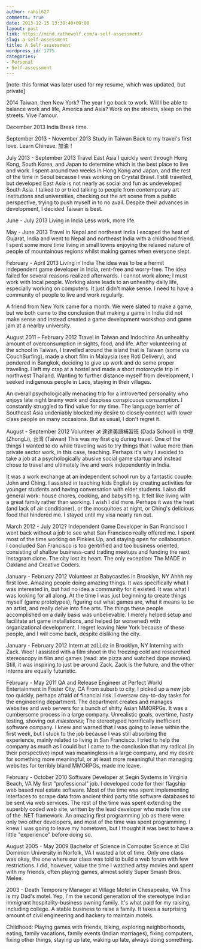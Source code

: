 ```yaml
---
author: rahil627
comments: true
date: 2013-12-15 13:30:40+00:00
layout: post
link: https://mind.rathewolf.com/a-self-assessment/
slug: a-self-assessment
title: A Self-assessment
wordpress_id: 1775
categories:
- Personal
- Self-assessment
---
```


[note: this format was later used for my resume, which was updated, but private]

2014
Taiwan, then New York?
The year I go back to work. Will I be able to balance work and life, America and Asia? Work on the streets, sleep on the streets. Vive l'amour.

December 2013
India
Break time.

September 2013 - November 2013
Study in Taiwan
Back to my travel's first love. Learn Chinese. 加油！

July 2013 - September 2013
Travel East Asia
I quickly went through Hong Kong, South Korea, and Japan to determine which is the best place to live and work. I spent around two weeks in Hong Kong and Japan, and the rest of the time in Seoul because I was working on Crystal Brawl. I still travelled, but developed East Asia is not nearly as social and fun as undeveloped South Asia. I talked to or tried talking to people from contemporary art institutions and universities, checking out the art scene from a public perspective, trying to push myself in to no avail. Despite their advances in development, I decided Taiwan is best.

June - July 2013
Living in India
Less work, more life.

May - June 2013
Travel in Nepal and northeast India
I escaped the heat of Gujarat, India and went to Nepal and northeast India with a childhood friend. I spent some more time living in small towns enjoying the relaxed nature of people of mountainous regions whilst making games when everyone slept.

February - April 2013
Living in India
The idea was to be a hermit independent game developer in India, rent-free and worry-free. The idea failed for several reasons realized afterwards. I cannot work alone; I must work with local people. Working alone leads to an unhealthy daily life, especially working on computers. It just didn't make sense. I need to have a community of people to live and work regularly.

A friend from New York came for a month. We were slated to make a game, but we both came to the conclusion that making a game in India did not make sense and instead created a game development workshop and game jam at a nearby university.

August 2011 – February 2012
Travel in Taiwan and Indochina
An unhealthy amount of overconsumption in sights, food, and life. After volunteering at the school in Taiwan, I travelled around the island that is Taiwan (some via CouchSurfing), made a short film in Malaysia (see Roti Delivery), and pondered in Bangkok, deciding to give up work and do some proper traveling. I left my crap at a hostel and made a short motorcycle trip in northwest Thailand. Wanting to further distance myself from development, I seeked indigenous people in Laos, staying in their villages.

An overall psychologically menacing trip for a introverted personality who enjoys late night brainy work and despises conspicuous consumption. I constantly struggled to find value for my time. The language barrier of Southeast Asia undeniably blocked my desire to closely connect with lower class people on many occasions. But as usual, I don't regret it.

August - September 2012
Volunteer at 達達美語補習班 (Dada School) in 中壢 (ZhongLi), 台湾 (Taiwan)
This was my first gig during travel. One of the things I wanted to do while traveling was to try things that I value more than private sector work, in this case, teaching. Perhaps it's why I avoided to take a job at a psychologically abusive social game startup and instead chose to travel and ultimately live and work independently in India.

It was a work exchange at an independent school run by a fantastic couple: John and Ching. I assisted in teaching kids English by creating activities for younger students and having conversation with elder students. I also did general work: house chores, cooking, and babysitting. It felt like living with a great family rather than working. I wish I did more. Perhaps it was the heat (and lack of air conditioner), or the mosquitoes at night, or Ching's delicious food that hindered me. I stayed until my visa nearly ran out.

March 2012 - July 2012?
Independent Game Developer in San Francisco
I went back without a job to see what San Francisco really offered me. I spent most of the time working on Pinkies Up, and staying open for collaboration. I concluded San Francisco is too gentrified and too business oriented, consisting of shallow business-card trading meetups and funding the next Instagram clone. The city lost its heart. The only exception: The MADE in Oakland and Creative Coders.

January - February 2012
Volunteer at Babycastles in Brooklyn, NY
Ahhh my first love. Amazing people doing amazing things. It was specifically what I was interested in, but had no idea a community for it existed. It was what I was looking for all along. At the time I was just beginning to create things myself (game prototypes), figuring out what games are, what it means to be an artist, and really delve into fine arts. The things these people accomplished on a daily basis was unbelievable. I merely helped setup and facilitate art game installations, and helped (or worsened) with organizational development. I regret leaving New York because of these people, and I will come back, despite disliking the city.

January - February 2012
Intern at zdLLdz in Brooklyn, NY
Interning with Zack. Woo! I assisted with a film shoot in the freezing cold and researched stereoscopy in film and games (read: ate pizza and watched dope movies). Still, it was inspiring to just be around Zack. Zack is the future, and the other interns are equally futuristic.

February - May 2011
QA and Release Engineer at Perfect World Entertainment in Foster City, CA
From suburb to city, I picked up a new job too quickly, perhaps afraid of financial risk. I oversaw day-to-day tasks for the engineering department. The department creates and manages websites and web servers for a bunch of shitty Asian MMORPGs. It was a cumbersome process in a large company. Unrealistic goals, overtime, hasty testing, shoving out *milestones*; The stereotyped horrifically inefficient software company. I knew and warned that I was going to leave within the first week, but I stuck to the job because I was still absorbing the experience, mainly related to living in San Francisco. I tried to help the company as much as I could but I came to the conclusion that my radical (in their perspective) input was meaningless in a large company, and my desire for something more meaningful, or at least more meaningful than managing websites for terribly bland MMORPGs, made me leave.

February - October 2010
Software Developer at Segin Systems in Virginia Beach, VA
My first "professional" job. I developed code for their flagship web based real estate software. Most of the time was spent implementing interfaces to scrape data from ancient third party title software databases to be sent via web services. The rest of the time was spent extending the superbly coded web site, written by the lead developer who made fine use of the .NET framework. An amazing first programming job as there were only two other developers, and most of the time was spent programming. I knew I was going to leave my hometown, but I thought it was best to have a little "experience" before doing so.

August 2005 - May 2009
Bachelor of Science in Computer Science at Old Dominion University in Norfolk, VA
I wasted a lot of time. Only one class was okay, the one where our class was told to build a web forum with few restrictions. I did, however, value the time I watched artsy movies and spent with my friends, often playing games, almost solely Super Smash Bros. Melee.

2003 - Death
Temporary Manager at Village Motel in Chesapeake, VA
This is my Dad's motel. Yep, I'm the second generation of the stereotype Indian immigrant hospitality-business owning family. It's what paid for my raising, including college. A stable business to raise a family. It takes a surprising amount of civil engineering and hackery to maintain motels.

Childhood:
Playing games with friends, biking, exploring neighborhoods, eating, family vacations, family events (Indian marriages), fixing computers, fixing other things, staying up late, waking up late, always doing something.
